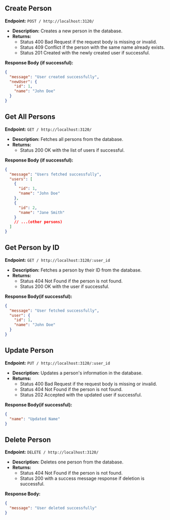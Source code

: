 ## Create Person

**Endpoint:** `POST / http://localhost:3120/`

- **Description:**  Creates a new person in the database.
- **Returns:** 
  - Status 400 Bad Request if the request body is missing or invalid.
  - Status 409 Conflict if the person with the same name already exists.
  - Status 201 Created with the newly created user if successful.

**Response Body (if successful):**
```json
{
  "message": "User created successfully",
  "newUser": {
    "id": 1,
    "name": "John Doe"
  }
}

```
## Get All Persons

**Endpoint:** `GET / http://localhost:3120/`

- **Description:** Fetches all persons from the database.
- **Returns:** 
  - Status 200 OK with the list of users if successful.

**Response Body (if successful):**
```json
{
  "message": "Users fetched successfully",
  "users": [
    {
      "id": 1,
      "name": "John Doe"
    },
    {
      "id": 2,
      "name": "Jane Smith"
    }
    // ...(other persons)
  ]
}

```

## Get Person by ID

**Endpoint:** `GET / http://localhost:3120/:user_id`

- **Description:** Fetches a person by their ID from the database.
- **Returns:** 
  - Status 404 Not Found if the person is not found.
  - Status 200 OK with the user if successful.

**Response Body(if successful):**
```json
{
  "message": "User fetched successfully",
  "user": {
    "id": 1,
    "name": "John Doe"
  }
}

```

## Update Person

**Endpoint:** `PUT / http://localhost:3120/:user_id`

- **Description:** Updates a person's information in the database.
- **Returns:** 
  - Status 400 Bad Request if the request body is missing or invalid.
  - Status 404 Not Found if the person is not found.
  - Status 202 Accepted with the updated user if successful.

**Response Body(if successful):**
```json
{
  "name": "Updated Name"
}

```


## Delete Person

**Endpoint:** `DELETE / http://localhost:3120/`

- **Description:** Deletes one person from the database.
- **Returns:** 
  - Status 404 Not Found if the person is not found.
  - Status 200 with a success message response if deletion is successful.

**Response Body:**
```json
{
  "message": "User deleted successfully"
}
```
